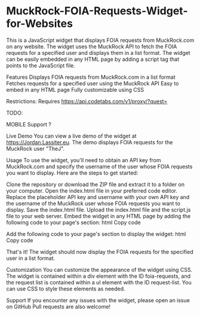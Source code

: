 # MuckRock-FOIA-Requests-Widget-for-Websites

This is a JavaScript widget that displays FOIA requests from MuckRock.com on any website. The widget uses the MuckRock API to fetch the FOIA requests for a specified user and displays them in a list format. The widget can be easily embedded in any HTML page by adding a script tag that points to the JavaScript file.

Features
Displays FOIA requests from MuckRock.com in a list format
Fetches requests for a specified user using the MuckRock API
Easy to embed in any HTML page
Fully customizable using CSS

Restrictions:
Requires https://api.codetabs.com/v1/proxy/?quest=


TODO:

MOBILE Support ? 


Live Demo
You can view a live demo of the widget at https://Jordan.Lassiter.eu. The demo displays FOIA requests for the MuckRock user "TheJ".

Usage
To use the widget, you'll need to obtain an API key from MuckRock.com and specify the username of the user whose FOIA requests you want to display. Here are the steps to get started:

Clone the repository or download the ZIP file and extract it to a folder on your computer.
Open the index.html file in your preferred code editor.
Replace the placeholder API key and username with your own API key and the username of the MuckRock user whose FOIA requests you want to display.
Save the index.html file.
Upload the index.html file and the script.js file to your web server.
Embed the widget in any HTML page by adding the following code to your page's <head> section:
html
Copy code
<link rel="stylesheet" href="style.css">
<script src="script.js"></script>
Add the following code to your page's <body> section to display the widget:
html
Copy code
<div id="foia-requests">
  <ul id="request-list"></ul>
</div>
That's it! The widget should now display the FOIA requests for the specified user in a list format.

Customization
You can customize the appearance of the widget using CSS. The widget is contained within a div element with the ID foia-requests, and the request list is contained within a ul element with the ID request-list. You can use CSS to style these elements as needed.

Support
If you encounter any issues with the widget, please open an issue on GitHub Pull requests are also welcome!
